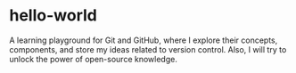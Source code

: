 # hello-world
A learning playground for Git and GitHub, where I explore their concepts, components, and store my ideas related to version control. Also, I will try to unlock the power of open-source knowledge.
